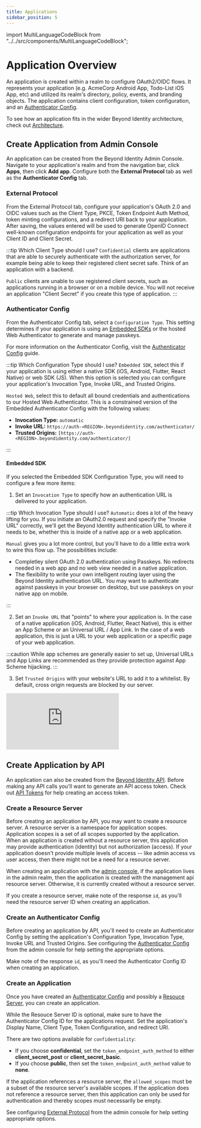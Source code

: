 ```yaml
---
title: Applications
sidebar_position: 5
---
```


import MultiLanguageCodeBlock from "../../src/components/MultiLanguageCodeBlock";

# Application Overview

An application is created within a realm to configure OAuth2/OIDC flows. It represents your application (e.g. AcmeCorp Android App, Todo-List iOS App, etc) and utilized its realm's directory, policy, events, and branding objects. The application contains client configuration, token configuration, and an [Authenticator Config](../platform-overview/authenticator-config.md).

To see how an application fits in the wider Beyond Identity architecture, check out [Architecture](../platform-overview/architecture.md).

## Create Application from Admin Console

An application can be created from the Beyond Identity Admin Console. Navigate to your application's realm and from the navigation bar, click **Apps**, then click **Add app**. Configure both the **External Protocol** tab as well as the **Authenticator Config** tab.

### External Protocol

From the External Protocol tab, configure your application's OAuth 2.0 and OIDC values such as the Client Type, PKCE, Token Endpoint Auth Method, token minting configurations, and a redirect URI back to your application. After saving, the values entered will be used to generate OpenID Connect well-known configuration endpoints for your application as well as your Client ID and Client Secret.

:::tip Which Client Type should I use?
`Confidential` clients are applications that are able to securely authenticate with the authorization server, for example being able to keep their registered client secret safe. Think of an application with a backend.

`Public` clients are unable to use registered client secrets, such as applications running in a browser or on a mobile device. You will not receive an application "Client Secret" if you create this type of application.
:::

### Authenticator Config

From the Authenticator Config tab, select a `Configuration Type`. This setting determines if your application is using an [Embedded SDKs](./sdk-setup.mdx) or the hosted Web Authenticator to generate and manage passkeys.

For more information on the Authenticator Config, visit the [Authenticator Config](../platform-overview/authenticator-config.md) guide.

:::tip Which Configuration Type should I use?
`Embedded SDK`, select this if your application is using either a native SDK (iOS, Android, Flutter, React Native) or web SDK (JS). When this option is selected you can configure your application's Invocation Type, Invoke URL, and Trusted Origins.

`Hosted Web`, select this to default all bound credentials and authentications to our Hosted Web Authenticator. This is a constrained version of the Embedded Authenticator Config with the following values:

- **Invocation Type:** `automatic`
- **Invoke URL:** `https://auth-<REGION>.beyondidentity.com/authenticator/`
- **Trusted Origins:** `[https://auth-<REGION>.beyondidentity.com/authenticator/]`

:::

#### **Embedded SDK**

If you selected the Embedded SDK Configuration Type, you will need to configure a few more items:

1. Set an `Invocation Type` to specify how an authentication URL is delivered to your application.

:::tip Which Invocation Type should I use?
`Automatic` does a lot of the heavy lifting for you. If you initiate an OAuth2.0 request and specify the "Invoke URL" correctly, we'll get the Beyond Identity authentication URL to where it needs to be, whether this is inside of a native app or a web application.

`Manual` gives you a lot more control, but you'll have to do a little extra work to wire this flow up. The possibilities include:

- Completley silent OAuth 2.0 authentication using Passkeys. No redirects needed in a web app and no web view needed in a native application.
- The flexibility to write your own intelligent routing layer using the Beyond Identity authentication URL. You may want to authenticate against passkeys in your browser on desktop, but use passkeys on your native app on mobile.

:::

2. Set an `Invoke URL` that "points" to where your application is. In the case of a native application (iOS, Android, Flutter, React Native), this is either an App Scheme or an Universal URL / App Link. In the case of a web application, this is just a URL to your web application or a specific page of your web application.

:::caution
While app schemes are generally easier to set up, Universal URLs and App Links are recommended as they provide protection against App Scheme hijacking.
:::

3. Set `Trusted Origins` with your website's URL to add it to a whitelist. By default, cross origin requests are blocked by our server.

<div style={{position: 'relative', paddingBottom: 'calc(73% + 20px)', height: '0'}}>
	<iframe src='https://demo.arcade.software/KmtiNsx4Z31MkogQdwST?embed&forceNoOpeningAnimation=true' frameBorder="0" style={{position: 'absolute', top: '0', left: '0', width: '100%', height: '100%'}}>
	</iframe>
</div>

## Create Application by API

An application can also be created from the [Beyond Identity API](https://developer.beyondidentity.com/api/v1). Before making any API calls you'll want to generate an API access token. Check out [API Tokens](./api-token) for help creating an access token.

### Create a Resource Server

Before creating an application by API, you may want to create a resource server. A resource server is a namespace for application scopes. Application scopes is a set of all scopes supported by the application. When an application is created without a resource server, this application may provide authentication (identity) but not authorization (access). If your application doesn't provide multiple levels of access -- like admin access vs user access, then there might not be a need for a resource server.

When creating an application with the [admin console](#create-application-from-admin-console), if the application lives in the admin realm, then the application is created with the management api resource server. Otherwise, it is currently created without a resource server.

If you create a resource server, make note of the response `id`, as you'll need the resource server ID when creating an application.

<MultiLanguageCodeBlock
curl='curl "https://api-$(REGION).beyondidentity.com/v1/tenants/$(TENANT_ID)/realms/$(REALM_ID)/resource-servers" \
-X POST \
-H "Authorization: Bearer $(TOKEN)" \
-H "Content-Type: application/json" \
-d "{\"resource_server\":{\"display_name\":\"$(APPLICATION_DISPLAY_NAME)\",\"identifier\":\"$(APPLICATION_URI)\",\"scopes\":[\"$(SCOPE)\"]}}"'
title="/resource-servers"
/>

### Create an Authenticator Config

Before creating an application by API, you'll need to create an Authenticator Config by setting the application's Configuration Type, Invocation Type, Invoke URL and Trusted Origins. See configuring the [Authenticator Config](#authenticator-config) from the admin console for help setting the appropriate options.

Make note of the response `id`, as you'll need the Authenticator Config ID when creating an application.

<MultiLanguageCodeBlock
curl='curl "https://api-$(REGION).beyondidentity.com/v1/tenants/$(TENANT_ID)/realms/$(REALM_ID)/authenticator-configs" \
-X POST \
-H "Authorization: Bearer $(TOKEN)" \
-H "Content-Type: application/json" \
-d "{\"authenticator_config\":{\"config\":{\"type\":\"$(CONFIGURATION_TYPE)\",\"invoke_url\":\"$(INVOKE_URL)\",\"trusted_origins\":[\"$(TRUSTED_ORIGIN)\"],\"invocation_type\":\"$(INVOCATION_TYPE)\"}}}"'
title="/authenticator-configs"
/>

### Create an Application

Once you have created an [Authenticator Config](#create-an-authenticator-config) and possibly a [Resouce Server](#create-an-application-resource-server), you can create an application.

While the Resouce Server ID is optional, make sure to have the Authenticator Config ID for the applications request. Set the application's Display Name, Client Type, Token Configuration, and redirect URI.

There are two options available for `confidentiality`:

- If you choose **confidential**, set the `token_endpoint_auth_method` to either **client_secret_post** or **client_secret_basic**.
- If you choose **public**, then set the `token_endpoint_auth_method` value to **none**.

If the application references a resource server, the `allowed_scopes` must be a subset of the resource server's available scopes. If the application does not reference a resource server, then this application can only be used for authentication and thereby scopes must necessarily be empty.

See configuring [External Protocol](#external-protocol) from the admin console for help setting appropriate options.

<MultiLanguageCodeBlock
curl='curl "https://api-$(REGION).beyondidentity.com/v1/tenants/$(TENANT_ID)/realms/$(REALM_ID)/applications" \
-X POST \
-H "Authorization: Bearer $(TOKEN)" \
-H "Content-Type: application/json" \
-d "{\"application\":{\"display_name\":\"$(DISPLAY_NAME)\",\"resource_server_id\":\"$(RESOURCE_SERVER_ID)\",\"authenticator_config_id\":\"$(AUTHENTICATOR_CONFIG_ID)\",\"protocol_config\":{\"type\":\"oidc\",\"allowed_scopes\": [\"$(SCOPE)\"],\"confidentiality\": \"$(CLIENT_TYPE)\",\"token_endpoint_auth_method\":\"$(TOKEN_ENDPOINT_AUTH_METHOD)\",\"grant_type\": [\"authorization_code\"],\"redirect_uris\": [\"$(REDIRECT_URI)\"],\"token_configuration\":{\"subject_field\":\"$(TOKEN_SUBJECT_FIELD)\",\"expires_after\":86400,\"token_signing_algorithm\":\"RS256\"},\"pkce\":\"s256\"}}}"'
title="/applications"
/>
